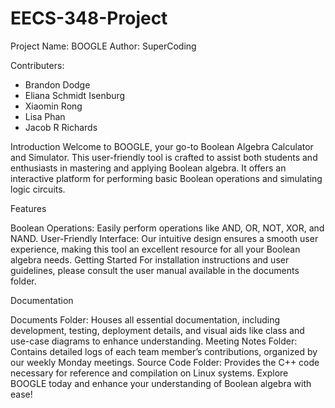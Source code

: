 # EECS-348-Project

Project Name: BOOGLE
Author: SuperCoding

Contributers:
 * Brandon Dodge
 * Eliana Schmidt Isenburg
 * Xiaomin Rong
 * Lisa Phan
 * Jacob R Richards

Introduction
Welcome to BOOGLE, your go-to Boolean Algebra Calculator and Simulator. This user-friendly tool is crafted to assist both students and enthusiasts in mastering and applying Boolean algebra. It offers an interactive platform for performing basic Boolean operations and simulating logic circuits.

Features

Boolean Operations: Easily perform operations like AND, OR, NOT, XOR, and NAND.
User-Friendly Interface: Our intuitive design ensures a smooth user experience, making this tool an excellent resource for all your Boolean algebra needs.
Getting Started
For installation instructions and user guidelines, please consult the user manual available in the documents folder.

Documentation

Documents Folder: Houses all essential documentation, including development, testing, deployment details, and visual aids like class and use-case diagrams to enhance understanding.
Meeting Notes Folder: Contains detailed logs of each team member’s contributions, organized by our weekly Monday meetings.
Source Code Folder: Provides the C++ code necessary for reference and compilation on Linux systems.
Explore BOOGLE today and enhance your understanding of Boolean algebra with ease!
